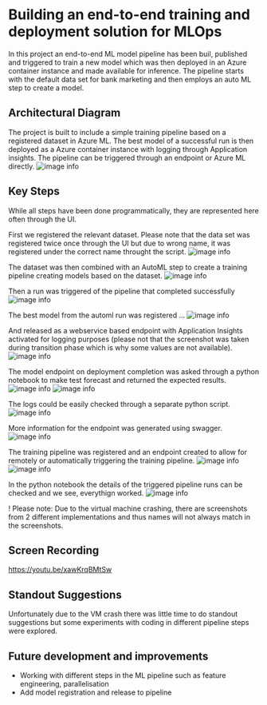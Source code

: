 # Building an end-to-end training and deployment solution for MLOps 

In this project an end-to-end ML model pipeline has been buil, published and triggered to train a new model which was then deployed in an Azure container instance and made available for inference. The pipeline starts with the default data set for bank marketing and then employs an auto ML step to create a model.

## Architectural Diagram
The project is built to include a simple training pipeline based on a registered dataset in Azure ML. The best model of a successful run is then deployed as a Azure container instance with logging through Application insights. The pipeline can be triggered through an endpoint or Azure ML directly. 
![image info](./screenshots/architecture.png)
## Key Steps
While all steps have been done programmatically, they are represented here often through the UI.

First we registered the relevant dataset. Please note that the data set was registered twice once through the UI but due to wrong name, it was registered under the correct name throught the script.
![image info](./screenshots/registered_dataset.PNG)

The dataset was then combined with an AutoML step to create a training pipeline creating models based on the dataset.
![image info](./screenshots/pipeline.PNG)

Then a run was triggered of the pipeline that completed successfully
![image info](./screenshots/completed_experiment.PNG)

The best model from the automl run was registered ...
![image info](./screenshots/Best_model.PNG)

And released as a webservice based endpoint with Application Insights activated for logging purposes (please not that the screenshot was taken during transition phase which is why some values are not available).
![image info](./screenshots/insights_enabled.PNG)

The model endpoint on deployment completion was asked through a python notebook to make test forecast and returned the expected results. 
![image info](./screenshots/endpoint_code.PNG)
![image info](./screenshots/endpoint_output.PNG)

The logs could be easily checked through a separate python script.
![image info](./screenshots/logs_output.PNG)

More information for the endpoint was generated using swagger.
![image info](./screenshots/swagger.PNG)

The training pipeline was registered and an endpoint created to allow for remotely or automatically triggering the training pipeline.
![image info](./screenshots/pipeline.PNG)
![image info](./screenshots/endpoint.PNG)

In the python notebook the details of the triggered pipeline runs can be checked and we see, everythign worked.
![image info](./screenshots/Notebook.PNG)

! Please note: Due to the virtual machine crashing, there are screenshots from 2 different implementations and thus names will not always match in the screenshots.

## Screen Recording
https://youtu.be/xawKrqBMtSw

## Standout Suggestions
Unfortunately due to the VM crash there was little time to do standout suggestions but some experiments with coding in different pipeline steps were explored.

## Future development and improvements
- Working with different steps in the ML pipeline such as feature engineering, parallelisation
- Add model registration and release to pipeline
